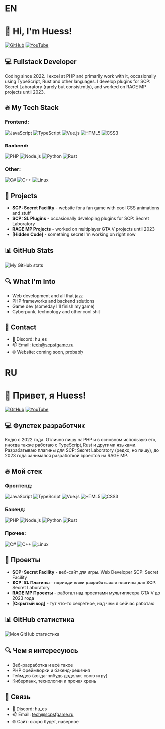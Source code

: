 # EN
# 👋 Hi, I'm Huess!

[![GitHub](https://img.shields.io/badge/-GitHub-181717?style=flat-square&logo=github)](https://github.com/huesss)
[![YouTube](https://img.shields.io/badge/-YouTube-FF0000?style=flat-square&logo=youtube&logoColor=white)](https://youtube.com/c/scpsf)

## 💻 Fullstack Developer

Coding since 2022. I excel at PHP and primarily work with it, occasionally using TypeScript, Rust and other languages. I develop plugins for SCP: Secret Laboratory (rarely but consistently), and worked on RAGE MP projects until 2023.

## 🔥 My Tech Stack

### Frontend:
![JavaScript](https://img.shields.io/badge/-JavaScript-F7DF1E?style=flat-square&logo=javascript&logoColor=black)
![TypeScript](https://img.shields.io/badge/-TypeScript-007ACC?style=flat-square&logo=typescript&logoColor=white)
![Vue.js](https://img.shields.io/badge/-Vue.js-4FC08D?style=flat-square&logo=vue.js&logoColor=white)
![HTML5](https://img.shields.io/badge/-HTML5-E34F26?style=flat-square&logo=html5&logoColor=white)
![CSS3](https://img.shields.io/badge/-CSS3-1572B6?style=flat-square&logo=css3&logoColor=white)

### Backend:
![PHP](https://img.shields.io/badge/-PHP-777BB4?style=flat-square&logo=php&logoColor=white)
![Node.js](https://img.shields.io/badge/-Node.js-339933?style=flat-square&logo=node.js&logoColor=white)
![Python](https://img.shields.io/badge/-Python-3776AB?style=flat-square&logo=python&logoColor=white)
![Rust](https://img.shields.io/badge/-Rust-000000?style=flat-square&logo=rust&logoColor=white)

### Other:
![C#](https://img.shields.io/badge/-C%23-239120?style=flat-square&logo=c-sharp&logoColor=white)
![C++](https://img.shields.io/badge/-C++-00599C?style=flat-square&logo=c%2B%2B&logoColor=white)
![Linux](https://img.shields.io/badge/-Linux-FCC624?style=flat-square&logo=linux&logoColor=black)

## 🚀 Projects

- **SCP: Secret Facility** - website for a fan game with cool CSS animations and stuff
- **SCP: SL Plugins** - occasionally developing plugins for SCP: Secret Laboratory
- **RAGE MP Projects** - worked on multiplayer GTA V projects until 2023
- **[Hidden Code]** - something secret I'm working on right now

## 📊 GitHub Stats

![My GitHub stats](https://github-readme-stats.vercel.app/api?username=huesss&show_icons=true&theme=radical)

## 🔍 What I'm Into

- Web development and all that jazz
- PHP frameworks and backend solutions
- Game dev (someday I'll finish my game)
- Cyberpunk, technology and other cool shit

## 💬 Contact

- 💬 Discord: hu_es
- 📫 Email: tech@scpsfgame.ru
- 🌐 Website: coming soon, probably

# RU
# 👋 Привет, я Huess!

[![GitHub](https://img.shields.io/badge/-GitHub-181717?style=flat-square&logo=github)](https://github.com/huesss)
[![YouTube](https://img.shields.io/badge/-YouTube-FF0000?style=flat-square&logo=youtube&logoColor=white)](https://youtube.com/c/scpsf)

## 💻 Фулстек разработчик

Кодю с 2022 года. Отлично пишу на PHP и в основном использую его, иногда также работаю с TypeScript, Rust и другими языками. Разрабатываю плагины для SCP: Secret Laboratory (редко, но пишу), до 2023 года занимался разработкой проектов на RAGE MP.

## 🔥 Мой стек

### Фронтенд:
![JavaScript](https://img.shields.io/badge/-JavaScript-F7DF1E?style=flat-square&logo=javascript&logoColor=black)
![TypeScript](https://img.shields.io/badge/-TypeScript-007ACC?style=flat-square&logo=typescript&logoColor=white)
![Vue.js](https://img.shields.io/badge/-Vue.js-4FC08D?style=flat-square&logo=vue.js&logoColor=white)
![HTML5](https://img.shields.io/badge/-HTML5-E34F26?style=flat-square&logo=html5&logoColor=white)
![CSS3](https://img.shields.io/badge/-CSS3-1572B6?style=flat-square&logo=css3&logoColor=white)

### Бэкенд:
![PHP](https://img.shields.io/badge/-PHP-777BB4?style=flat-square&logo=php&logoColor=white)
![Node.js](https://img.shields.io/badge/-Node.js-339933?style=flat-square&logo=node.js&logoColor=white)
![Python](https://img.shields.io/badge/-Python-3776AB?style=flat-square&logo=python&logoColor=white)
![Rust](https://img.shields.io/badge/-Rust-000000?style=flat-square&logo=rust&logoColor=white)

### Прочее:
![C#](https://img.shields.io/badge/-C%23-239120?style=flat-square&logo=c-sharp&logoColor=white)
![C++](https://img.shields.io/badge/-C++-00599C?style=flat-square&logo=c%2B%2B&logoColor=white)
![Linux](https://img.shields.io/badge/-Linux-FCC624?style=flat-square&logo=linux&logoColor=black)

## 🚀 Проекты

- **SCP: Secret Facility** - веб-сайт для игры. Web Developer SCP: Secret Facility
- **SCP: SL Плагины** - периодически разрабатываю плагины для SCP: Secret Laboratory
- **RAGE MP Проекты** - работал над проектами мультиплеера GTA V до 2023 года
- **[Скрытый код]** - тут что-то секретное, над чем я сейчас работаю

## 📊 GitHub статистика

![Моя GitHub статистика](https://github-readme-stats.vercel.app/api?username=huesss&show_icons=true&theme=radical)

## 🔍 Чем я интересуюсь

- Веб-разработка и всё такое
- PHP фреймворки и бэкенд-решения
- Геймдев (когда-нибудь доделаю свою игру)
- Киберпанк, технологии и прочая хрень

## 💬 Связь

- 💬 Discord: hu_es
- 📫 Email: tech@scpsfgame.ru
- 🌐 Сайт: скоро будет, наверное 
